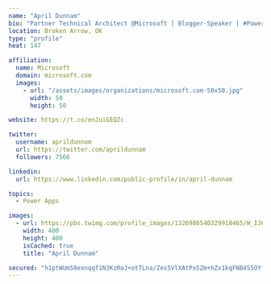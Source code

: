 ```yaml
---
name: "April Dunnam"
bio: "Partner Technical Architect @Microsoft | Blogger-Speaker | #PowerApps, #PowerAutomate, #Office365, #SharePoint | #WIT | #Karaoke Queen"
location: Broken Arrow, OK
type: "profile"
heat: 147

affiliation:
  name: Microsoft
  domain: microsoft.com
  images:
    - url: "/assets/images/organizations/microsoft.com-50x50.jpg"
      width: 50
      height: 50

website: https://t.co/enJuiGEQZc

twitter:
  username: aprildunnam
  url: https://twitter.com/aprildunnam
  followers: 7566

linkedin:
  url: https://www.linkedin.com/public-profile/in/april-dunnam

topics:
  - Power Apps

images:
  - url: https://pbs.twimg.com/profile_images/1326986540329918465/W_IJ6Ih2_400x400.jpg
    width: 400
    height: 400
    isCached: true
    title: "April Dunnam"

secured: "h1ptWUm58exnqqf1N3KzRoJ+otTLna/Zes5VlXAtPx5Zm+hZx1kqFNB4S5OYfCYA3XRYQMsFHu+mZ3E+3lW6PJ14Kybi1ghl+JfoJnJUngTT2cyjGouN+l1FcqVpn4rIZegAMisO0ZvbGiqPADqhwzv8/we41x6H/r/uMa8eGRjtXRNQ3OydRi3RYQ4Hr6rHNCZEXAezbwGgwazK0cW2vLyUbelg0e3a4gbSLxaCCqJukghIBfxEix+AxM1XLjAP9lDD66WeqVb+nbD2n0l1LPrKKI7IlM0Lq9LukO7HyDwT5N3Oxw3PTj6gAP+ye70zVYckMJPWlNXtXj63Z9HzlAXCX3iE/iBfqOax6BHZf5tFP8SGmZQwhSBwSpdlCMxqwqRR3aLrtcNRFSB0mP2xZMO44nmo9nWZaYor7nUEYyY=;rpNRrJCJHtmVyLTgOJ/rkA=="
---
```


